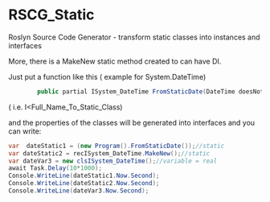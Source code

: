 # RSCG_Static

Roslyn Source Code Generator - transform static classes into instances and interfaces 

More, there is a MakeNew static method created to can have DI.

Just put a function like this ( example for System.DateTime)
```csharp
        public partial ISystem_DateTime FromStaticDate(DateTime doesNotMatter);
```
( i.e. I<Full_Name_To_Static_Class)

and the properties of the classes will be generated into interfaces and you can write:

```csharp
var  dateStatic1 = (new Program().FromStaticDate());//static
var dateStatic2 = recISystem_DateTime.MakeNew();//static
var dateVar3 = new clsISystem_DateTime();//variable = real 
await Task.Delay(10*1000);
Console.WriteLine(dateStatic1.Now.Second);
Console.WriteLine(dateStatic2.Now.Second);
Console.WriteLine(dateVar3.Now.Second);
```

